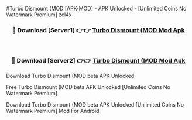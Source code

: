 #Turbo Dismount (MOD [APK-MOD] - APK Unlocked - [Unlimited Coins No Watermark Premium] zcl4x



<div align="center">

<h3>🔴 Download [Server1] 👉👉 <a href="https://momento.my/?title=Turbo_Dismount_(MOD">Turbo Dismount (MOD Mod Apk</a></h3><br>

<h3>🔴 Download [Server2] 👉👉 <a href="https://momento.my/?title=Turbo_Dismount_(MOD">Turbo Dismount (MOD Mod Apk</a></h3>
</div>



Download Turbo Dismount (MOD beta APK Unlocked

Free Turbo Dismount (MOD beta APK Unlocked [Unlimited Coins No Watermark Premium]

Download Turbo Dismount (MOD beta APK Unlocked [Unlimited Coins No Watermark Premium] Mod For Android
